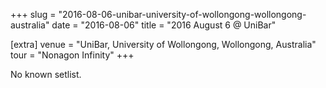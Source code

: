 +++
slug = "2016-08-06-unibar-university-of-wollongong-wollongong-australia"
date = "2016-08-06"
title = "2016 August 6 @ UniBar"

[extra]
venue = "UniBar, University of Wollongong, Wollongong, Australia"
tour = "Nonagon Infinity"
+++

No known setlist.
